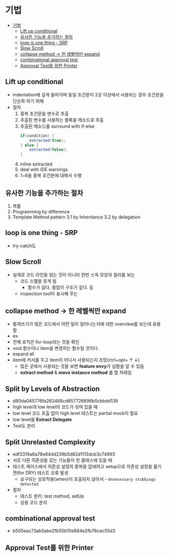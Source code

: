 # 기법
<!-- TOC -->
* [기법](#기법)
  * [Lift up conditional](#lift-up-conditional)
  * [유사한 기능을 추가하는 절차](#유사한-기능을-추가하는-절차)
  * [loop is one thing - SRP](#loop-is-one-thing---srp)
  * [Slow Scroll](#slow-scroll)
  * [collapse method → 한 레벨씩만 expand](#collapse-method--한-레벨씩만-expand)
  * [combinational approval test](#combinational-approval-test)
  * [Approval Test를 위한 Printer](#approval-test를-위한-printer)
<!-- TOC -->
## Lift up conditional

- indentation에 깊게 들어가며 동일 조건문이 2곳 이상에서 사용되는 경우 조건문을 단순화 하기 위해
- 절차
    1. 중복 조건문을 변수로 추출
    2. 추출된 변수를 사용하는 블록을 메소드로 추출
    3. 추출된 메소드를 surround with if-else
        ```java
        if(condition) {
            extracted(true);
        } else {
            extracted(false);
        }
        ```
    4. inline extracted
    5. deal with IDE warnings
    6. 1~6을 중복 조건문에 대해서 수행
  
## 유사한 기능을 추가하는 절차
1. 복붙
2. Programming by difference
3. Template Method pattern
3.1 by Inheritance
3.2 by delegation

## loop is one thing - SRP
- try-catch도

## Slow Scroll
- 실제로 코드 라인을 읽는 것이 아니라 한번 스윽 모양과 컬러를 보는
  - 코드 스멜을 찾게 됨
    - 함수가 길다. 중첩이 구조가 깊다. 등
  - inspection tool이 표시해 주는

## collapse method → 한 레벨씩만 expand
- 들여쓰기가 많은 코드에서 어떤 일이 일어나는지에 대한 overview를 보는데 유용함
- ex.
- 전체 로직은 for-loop라는 것을 확인
- void 함수이니 item을 변경하는 함수일 것이다.
- expand all
- item에 커서를 두고 item이 어디서 사용되는지 조망(ctrl+opt+ ↑ ↓)
  - 많은 곳에서 사용되는 것올 보면 **feature envy**가 심함을 알 수 있음
  - **extract method** & **move instance method** 를 할 차례임

## Split by Levels of Abstraction
- d80da045776fa263468cd657726696b5cbbdd139
- high level과 low level의 코드가 섞여 있을 때
- low level 코드 호출 없이 high level 테스트는 partial mock이 필요
- low level을 **Extract Delegate**
- Test도 분리

## Split Unrelasted Complexity
- edf3319a6a78e84dd239b5d82d1113dcb3c74993
- 서로 다른 의존성을 갖는 기능들이 한 클래스에 있을 때
- 테스트 케이스에서 의존성 설정의 중복을 없애려고 setup으로 의존성 설정을 옮기면(for DRY) 테스트 오류 발생
  - 요구되는 상호작용(when)이 호출되지 않아서 - `Unnesessary stubbings detected`
- 절차
  - 테스트 분리: test method, setUp
  - 상용 코드 분리

## combinational approval test
- b505eac73ab5abe2fb55b10e884e2fb76cec55d3

## Approval Test를 위한 Printer